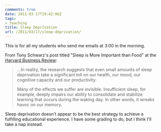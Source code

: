 ```yaml
---
comments: true
date: 2011-03-17T19:42:06Z
tags:
- teaching
title: Sleep Deprivation
url: /2011/03/17/sleep-deprivation/
---
```


<p>This is for all my students who send me emails at 3:00 in the morning.</p>
<p>From Tony Schwarz's post titled "Sleep is More Important than Food" at the <a href="http://bit.ly/hC4REa">Harvard Business Review</a>:</p>
<blockquote>
<p>&hellip;In reality, the research suggests that even small amounts of sleep deprivation take a significant toll on our health, our mood, our cognitive capacity and our productivity.</p>
<p>Many of the effects we suffer are invisible. Insufficient sleep, for example, deeply impairs our ability to consolidate and stabilize learning that occurs during the waking day. In other words, it wreaks havoc on our memory.</p>
</blockquote>
<p>Sleep deprivation doesn't appear to be the best strategy to achieve a fulfilling educational experience. I have some grading to do, but I think I'll take a nap instead.</p>
